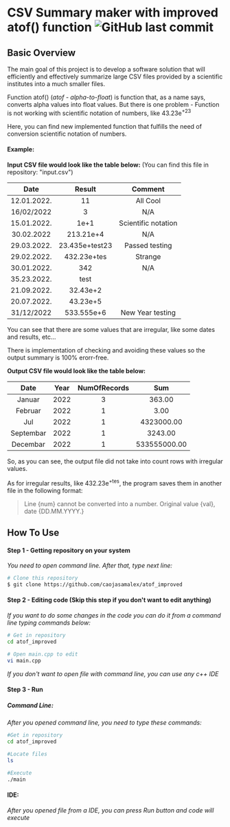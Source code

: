 # **CSV Summary maker with improved atof() function**       ![GitHub last commit](https://img.shields.io/github/last-commit/caojasamalex/atof_improved)


## Basic Overview

The main goal of this project is to develop a software solution that will efficiently and effectively summarize large CSV files provided by a scientific institutes into a much smaller files.

Function atof()  (_atof - alpha-to-float_) is function that, as a name says, converts alpha values into float values. But there is one problem - Function is not working with scientific notation of numbers, like 43.23e<sup>+23</sup>

Here, you can find new implemented function that fulfills the need of conversion scientific notation of numbers.

#### Example:

**Input CSV file would look like the table below:** (You can find this file in repository: "input.csv")

| Date        | Result        | Comment             |
| :--------:  | :--------:    | :--------:          |
| 12.01.2022. | 11            | All Cool            |
| 16/02/2022  | 3             | N/A                 |
| 15.01.2022. | 1e+1          | Scientific notation |
| 30.02.2022  | 213.21e+4     | N/A                 |
| 29.03.2022. | 23.435e+test23| Passed testing      |
| 29.02.2022. | 432.23e+tes   | Strange             |
| 30.01.2022. | 342           | N/A                 |
| 35.23.2022. | test          |                     |
| 21.09.2022. | 32.43e+2      |                     |
| 20.07.2022. | 43.23e+5      |                     |
| 31/12/2022  | 533.555e+6    | New Year testing    |

You can see that there are some values that are irregular, like some dates and results, etc...

There is implementation of checking and avoiding these values so the output summary is 100% erorr-free.

**Output CSV file would look like the table below:**

| Date        | Year        | NumOfRecords | Sum                 |
| :---------: | :---------: |:-----------: | :-----------------: |
| Januar      | 2022        | 3            | 363.00              |
| Februar     | 2022        | 1            | 3.00                |
| Jul         | 2022        | 1            | 4323000.00          |
| Septembar   | 2022        | 1            | 3243.00             |
| Decembar    | 2022        | 1            | 533555000.00        |

So, as you can see, the output file did not take into count rows with irregular values.

As for irregular results, like 432.23e<sup>+tes</sup>, the program saves them in another file in the following format:

>Line {num} cannot be converted into a number. Original value {val}, date {DD.MM.YYYY.}

## How To Use

#### Step 1 - Getting repository on your system


*You need to open command line. After that, type next line:*
```bash
# Clone this repository
$ git clone https://github.com/caojasamalex/atof_improved
```

#### Step 2 - Editing code (Skip this step if you don't want to edit anything)

*If you want to do some changes in the code you can do it from a command line typing commands below:*

```bash
# Get in repository
cd atof_improved

# Open main.cpp to edit
vi main.cpp
```

*If you don't want to open file with command line, you can use any c++ IDE*


#### Step 3 - Run

##### Command Line:

*After you opened command line, you need to type these commands:*

```bash
#Get in repository
cd atof_improved

#Locate files
ls

#Execute
./main
```

#### IDE:

*After you opened file from a IDE, you can press Run button and code will execute*